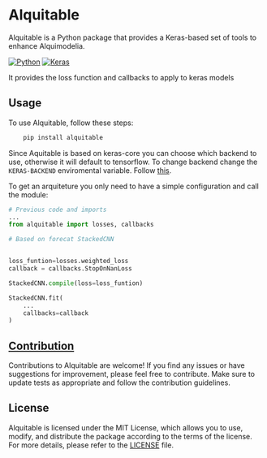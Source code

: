# Alquitable

Alquitable is a Python package that provides a Keras-based set of tools to enhance Alquimodelia.

[![Python](https://img.shields.io/badge/python-3.6%20%7C%203.7%20%7C%203.8%20%7C%203.9-blue)](https://www.python.org/)
[![Keras](https://img.shields.io/badge/keras-2.4.3-blue)](https://keras.io/)

It provides the loss function and callbacks to apply to keras models


## Usage

To use Alquitable, follow these steps:

```bash
    pip install alquitable
```

Since Aquitable is based on keras-core you can choose which backend to use, otherwise it will default to tensorflow.
To change backend change the ```KERAS-BACKEND``` enviromental variable. Follow [this](https://keras.io/keras/#configuring-your-backend).

To get an arquiteture you only need to have a simple configuration and call the module:

```python
# Previous code and imports
...
from alquitable import losses, callbacks

# Based on forecat StackedCNN


loss_funtion=losses.weighted_loss
callback = callbacks.StopOnNanLoss

StackedCNN.compile(loss=loss_funtion)

StackedCNN.fit(
    ...
    callbacks=callback
)


```

## [Contribution](CONTRIBUTING.md)

Contributions to Alquitable are welcome! If you find any issues or have suggestions for improvement, please feel free to contribute. Make sure to update tests as appropriate and follow the contribution guidelines.

## License

Alquitable is licensed under the MIT License, which allows you to use, modify, and distribute the package according to the terms of the license. For more details, please refer to the [LICENSE](LICENSE) file.
